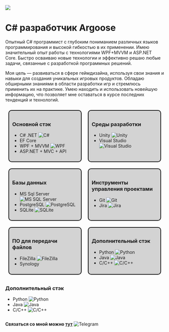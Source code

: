 ![](https://github.com/LuisanArgoose/LuisanAroose/blob/main/ArgooseLogo.png)
# C# разработчик Argoose

Опытный C# программист с глубоким пониманием различных языков программирования и высокой гибкостью в их применении. Имею значительный опыт работы с технологиями WPF+MVVM и ASP.NET Core. Быстро осваиваю новые технологии и эффективно решаю любые задачи, связанные с разработкой программных решений.

Моя цель — развиваться в сфере геймдизайна, используя свои знания и навыки для создания уникальных игровых продуктов. Обладаю обширными знаниями в области разработки игр и стремлюсь применить их на практике. Умею находить и использовать новейшую информацию, что позволяет мне оставаться в курсе последних тенденций и технологий.

<!-- markdownlint-disable MD033 -->
<div style="display: flex; flex-wrap: wrap; justify-content: space-between;">

  <!-- Основной стэк -->
  <div style="flex: 1 1 30%; border: 2px solid black; padding: 10px; margin: 10px; border-radius: 10px; background-color: lightgray;">
    <h3>Основной стэк</h3>
    <ul>
      <li>C# .NET <img src="https://img.icons8.com/color/24/000000/c-sharp-logo.png" alt="C#" /></li>
      <li>EF Core</li>
      <li>WPF + MVVM <img src="https://img.icons8.com/color/24/000000/windows-10.png" alt="WPF" /></li>
      <li>ASP.NET + MVC + API</li>
    </ul>
  </div>

  <!-- Среды разработки -->
  <div style="flex: 1 1 30%; border: 2px solid black; padding: 10px; margin: 10px; border-radius: 10px; background-color: lightgray;">
    <h3>Среды разработки</h3>
    <ul>
      <li>Unity <img src="https://img.icons8.com/color/24/000000/unity.png" alt="Unity" /></li>
      <li>Visual Studio <img src="https://img.icons8.com/color/24/000000/visual-studio.png" alt="Visual Studio" /></li>
    </ul>
  </div>

  <!-- Базы данных -->
  <div style="flex: 1 1 30%; border: 2px solid black; padding: 10px; margin: 10px; border-radius: 10px; background-color: lightgray;">
    <h3>Базы данных</h3>
    <ul>
      <li>MS Sql Server <img src="https://img.icons8.com/color/24/000000/microsoft-sql-server.png" alt="MS SQL Server" /></li>
      <li>PostgreSQL <img src="https://img.icons8.com/color/24/000000/postgreesql.png" alt="PostgreSQL" /></li>
      <li>SQLite <img src="https://img.icons8.com/color/24/000000/sql.png" alt="SQLite" /></li>
    </ul>
  </div>

  <!-- Инструменты управления проектами -->
  <div style="flex: 1 1 30%; border: 2px solid black; padding: 10px; margin: 10px; border-radius: 10px; background-color: lightgray;">
    <h3>Инструменты управления проектами</h3>
    <ul>
      <li>Git <img src="https://img.icons8.com/color/24/000000/git.png" alt="Git" /></li>
      <li>Jira <img src="https://img.icons8.com/color/24/000000/jira.png" alt="Jira" /></li>
    </ul>
  </div>

  <!-- ПО для передачи файлов -->
  <div style="flex: 1 1 30%; border: 2px solid black; padding: 10px; margin: 10px; border-radius: 10px; background-color: lightgray;">
    <h3>ПО для передачи файлов</h3>
    <ul>
      <li>FileZilla <img src="https://img.icons8.com/color/24/000000/filezilla.png" alt="FileZilla" /></li>
      <li>Synology</li>
    </ul>
  </div>

  <!-- Дополнительный стэк -->
  <div style="flex: 1 1 30%; border: 2px solid black; padding: 10px; margin: 10px; border-radius: 10px; background-color: lightgray;">
    <h3>Дополнительный стэк</h3>
    <ul>
      <li>Python <img src="https://img.icons8.com/color/24/000000/python.png" alt="Python" /></li>
      <li>Java <img src="https://img.icons8.com/color/24/000000/java-coffee-cup-logo.png" alt="Java" /></li>
      <li>C/C++ <img src="https://img.icons8.com/color/24/000000/c-plus-plus-logo.png" alt="C/C++"/></li>
    </ul>
  </div>

  <div class="box">
    <h3>Дополнительный стэк</h3>
    <ul>
      <li>Python <img src="https://img.icons8.com/color/24/000000/python.png" alt="Python" /></li>
      <li>Java <img src="https://img.icons8.com/color/24/000000/java-coffee-cup-logo.png" alt="Java" /></li>
      <li>C/C++ <img src="https://img.icons8.com/color/24/000000/c-plus-plus-logo.png" alt="C/C++" /></li>
    </ul>
  </div>
</div>
<!-- markdownlint-enable MD033 -->

**Связаться со мной можно [тут](https://t.me/LuisanArgoose)** ![Telegram](https://img.icons8.com/color/24/000000/telegram-app.png)
